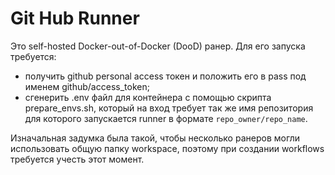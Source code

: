 # Git Hub Runner

Это self-hosted Docker-out-of-Docker (DooD) ранер. 
Для его запуска требуется:
- получить github personal access токен и положить его в pass под именем github/access_token;
- сгенерить .env файл для контейнера с помощью скрипта prepare_envs.sh, который на вход требует так же имя репозитория для которого запускается runner в формате `repo_owner/repo_name`.

Изначальная задумка была такой, чтобы несколько ранеров могли использовать общую папку workspace, поэтому при создании workflows требуется учесть этот момент.
